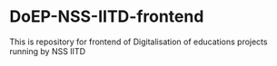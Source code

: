 # DoEP-NSS-IITD-frontend
This is repository for frontend of Digitalisation of educations projects running by NSS IITD 

